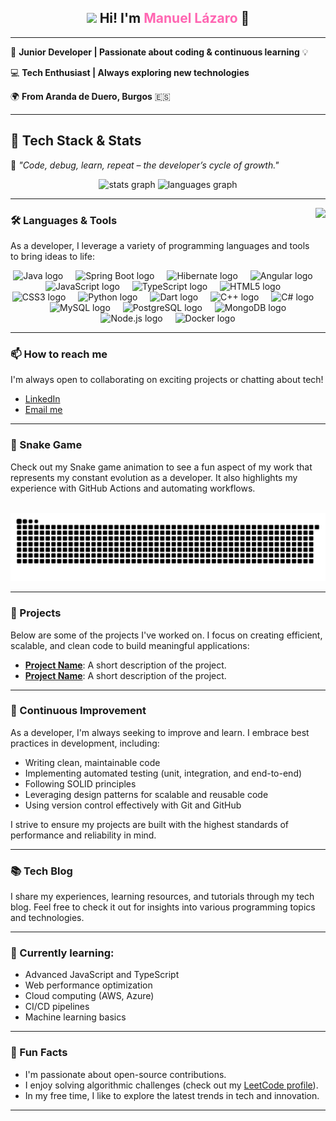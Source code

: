 <h2 align="center">
  <img src="https://media.giphy.com/media/hvRJCLFzcasrR4ia7z/giphy.gif" width="30px"/>
  Hi! I'm <span style="color:#ff66b2;">Manuel Lázaro</span> 🚀
</h2>

---

🎯 **Junior Developer | Passionate about coding & continuous learning** 💡  

💻 **Tech Enthusiast | Always exploring new technologies**  

🌍 **From Aranda de Duero, Burgos** 🇪🇸  

---

## 🚀 Tech Stack & Stats

📌 *"Code, debug, learn, repeat – the developer’s cycle of growth."*

<div align="center">
  <img src="https://github-readme-stats.vercel.app/api?username=ManuLazaro&hide_title=false&hide_rank=false&show_icons=true&include_all_commits=true&count_private=true&disable_animations=false&theme=radical&locale=en&hide_border=false" height="150" alt="stats graph" />
  <img src="https://github-readme-stats.vercel.app/api/top-langs?username=ManuLazaro&locale=en&hide_title=false&layout=compact&card_width=320&langs_count=8&theme=radical&hide_border=false" height="150" alt="languages graph" />
</div>

---

<img align="right" height="150" src="https://media.giphy.com/media/qgQUggAC3Pfv687qPC/giphy.gif"  />

### 🛠️ Languages & Tools

As a developer, I leverage a variety of programming languages and tools to bring ideas to life:

<div align="center">
  <img src="https://cdn.jsdelivr.net/gh/devicons/devicon/icons/java/java-original.svg" height="50" alt="Java logo" />
  <img width="12" />
  <img src="https://cdn.jsdelivr.net/gh/devicons/devicon/icons/spring/spring-original.svg" height="50" alt="Spring Boot logo" />
  <img width="12" />
  <img src="https://cdn.jsdelivr.net/gh/devicons/devicon/icons/hibernate/hibernate-original.svg" height="50" alt="Hibernate logo" />
  <img width="12" />
  <img src="https://cdn.jsdelivr.net/gh/devicons/devicon/icons/angularjs/angularjs-original.svg" height="50" alt="Angular logo" />
  <img width="12" />
  <img src="https://cdn.jsdelivr.net/gh/devicons/devicon/icons/javascript/javascript-original.svg" height="50" alt="JavaScript logo" />
  <img width="12" />
  <img src="https://cdn.jsdelivr.net/gh/devicons/devicon/icons/typescript/typescript-original.svg" height="50" alt="TypeScript logo" />
  <img width="12" />
  <img src="https://cdn.jsdelivr.net/gh/devicons/devicon/icons/html5/html5-original.svg" height="50" alt="HTML5 logo" />
  <img width="12" />
  <img src="https://cdn.jsdelivr.net/gh/devicons/devicon/icons/css3/css3-original.svg" height="50" alt="CSS3 logo" />
  <img width="12" />
  <img src="https://cdn.jsdelivr.net/gh/devicons/devicon/icons/python/python-original.svg" height="50" alt="Python logo" />
  <img width="12" />
  <img src="https://cdn.jsdelivr.net/gh/devicons/devicon/icons/dart/dart-original.svg" height="50" alt="Dart logo" />
  <img width="12" />
  <img src="https://cdn.jsdelivr.net/gh/devicons/devicon/icons/cplusplus/cplusplus-original.svg" height="50" alt="C++ logo" />
  <img width="12" />
  <img src="https://cdn.jsdelivr.net/gh/devicons/devicon/icons/csharp/csharp-original.svg" height="50" alt="C# logo" />
  <img width="12" />
  <img src="https://cdn.jsdelivr.net/gh/devicons/devicon/icons/mysql/mysql-original.svg" height="50" alt="MySQL logo" />
  <img width="12" />
  <img src="https://cdn.jsdelivr.net/gh/devicons/devicon/icons/postgresql/postgresql-original.svg" height="50" alt="PostgreSQL logo" />
  <img width="12" />
  <img src="https://cdn.jsdelivr.net/gh/devicons/devicon/icons/mongodb/mongodb-original.svg" height="50" alt="MongoDB logo" />
  <img width="12" />
  <img src="https://cdn.jsdelivr.net/gh/devicons/devicon/icons/nodejs/nodejs-original.svg" height="50" alt="Node.js logo" />
  <img width="12" />
  <img src="https://cdn.jsdelivr.net/gh/devicons/devicon/icons/docker/docker-original.svg" height="50" alt="Docker logo" />
</div>

---

### 📫 How to reach me

I'm always open to collaborating on exciting projects or chatting about tech!

- [LinkedIn](https://www.linkedin.com/in/manuel-l%C3%A1zaro-velasco-5501a6232/)  
- [Email me](mailto:manulazaro2000@gmail.com)  

---

### 🐍 Snake Game

Check out my Snake game animation to see a fun aspect of my work that represents my constant evolution as a developer. It also highlights my experience with GitHub Actions and automating workflows.

<br clear="both">

<img src="https://raw.githubusercontent.com/manulazaro/manulazaro/output/snake.svg" alt="Snake animation" />

---

### 💼 Projects

Below are some of the projects I've worked on. I focus on creating efficient, scalable, and clean code to build meaningful applications:

- **[Project Name](#)**: A short description of the project.
- **[Project Name](#)**: A short description of the project.

---

### 🔧 Continuous Improvement

As a developer, I'm always seeking to improve and learn. I embrace best practices in development, including:

- Writing clean, maintainable code
- Implementing automated testing (unit, integration, and end-to-end)
- Following SOLID principles
- Leveraging design patterns for scalable and reusable code
- Using version control effectively with Git and GitHub

I strive to ensure my projects are built with the highest standards of performance and reliability in mind.

---

### 📚 Tech Blog

I share my experiences, learning resources, and tutorials through my tech blog. Feel free to check it out for insights into various programming topics and technologies.

---

### 🚀 Currently learning:

- Advanced JavaScript and TypeScript
- Web performance optimization
- Cloud computing (AWS, Azure)
- CI/CD pipelines
- Machine learning basics

---

### 📝 Fun Facts

- I'm passionate about open-source contributions.
- I enjoy solving algorithmic challenges (check out my [LeetCode profile](#)).
- In my free time, I like to explore the latest trends in tech and innovation.

---
